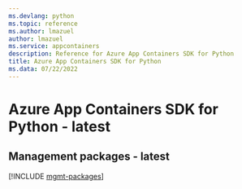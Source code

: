 ```yaml
---
ms.devlang: python
ms.topic: reference
ms.author: lmazuel
author: lmazuel
ms.service: appcontainers
description: Reference for Azure App Containers SDK for Python
title: Azure App Containers SDK for Python
ms.data: 07/22/2022
---
```

# Azure App Containers SDK for Python - latest

## Management packages - latest
[!INCLUDE [mgmt-packages](app-containers-mgmt-index.md)]